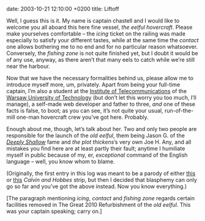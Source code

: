 date: 2003-10-21 12:10:00 +0200
title: Liftoff

Well, I guess this is it. My name is captain chastell and I would like to welcome you all aboard this here fine vessel, <cite>the eelful hovercraft</cite>. Please make yourselves comfortable – the <cite>icing</cite> ticket on the railing was made especially to satisfy your different tastes, while at the same time the <cite>contact</cite> one allows bothering me to no end and for no particular reason whatsoever. Conversely, the <cite>fishing zone</cite> is not quite finished yet, but I doubt it would be of any use, anyway, as there aren’t that many eels to catch while we’re still near the harbour.

Now that we have the necessary formalities behind us, please allow me to introduce myself more, um, privately. Apart from being your full-time captain, I’m also a student at the [Institute of Telecommunications](http://www.tele.pw.edu.pl/index-en.html 'certainly a nice place to study') of the [Warsaw University of Technology](http://eng.pw.edu.pl/ 'I know, I know, the 90s called and want their design back') (but don’t let this worry you too much, I’ll manage), a self-made web developer and father to three, _and_ one of these facts is false, to boot; as you can see, it’s not quite your usual, run-of-the-mill one-man hovercraft crew you’ve got here. Probably.

Enough about me, though, let’s talk about her. Two and only two people are responsible for the launch of the <cite>old eelful</cite>, them being Jason G. of the <cite>[Deeply Shallow](http://www.deeplyshallow.com/ 'lately reborn')</cite> fame and <cite>the plot thickens</cite>’s very own Joe H. Any, and all mistakes you find here are at least partly their fault; anytime I humiliate myself in public because of my, er, _exceptional_ command of the English language – well, you know whom to blame.

(Originally, the first entry in this log was meant to be a parody of either [this](hovercraft/ch920826.png 'Boy Genius') or [this](hovercraft/ch920825.png 'the world would benefit from a record of my mental activities') <cite>Calvin and Hobbes</cite> strip, but then I decided that blasphemy can only go so far and you’ve got the above instead. Now you know everything.)

\[The paragraph mentioning <cite>icing</cite>, <cite>contact</cite> and <cite>fishing zone</cite> regards certain facilities removed in The Great 2010 Refurbishment of the <cite>old eelful</cite>. This was your captain speaking; carry on.\]
